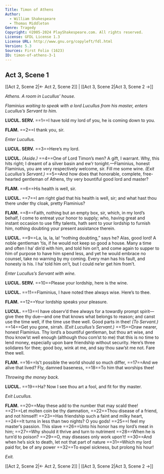 ```yaml
---
Title: Timon of Athens
Author: 
  - William Shakespeare
  - Thomas Middleton
Genre: Tragedy
Copyright: ©2005-2024 PlayShakespeare.com. All rights reserved.
License: GFDL License 1.3
License URL: http://www.gnu.org/copyleft/fdl.html
Version: 5.3
Sources: First Folio (1623)
ID: timon-of-athens-3-1
---
```


## Act 3, Scene 1
[[Act 2, Scene 2|← Act 2, Scene 2]] | [[Act 3, Scene 2|Act 3, Scene 2 →]]

*Athens. A room in Lucullus’ house.*

*Flaminius waiting to speak with a lord Lucullus from his master, enters Lucullus’s Servant to him.*

**LUCUL. SERV.**
==1==I have told my lord of you, he is coming down to you.

**FLAM.**
==2==I thank you, sir.

*Enter Lucullus.*

**LUCUL. SERV.**
==3==Here’s my lord.

**LUCUL.**
*(Aside.)*
==4==One of Lord Timon’s men? A gift, I warrant. Why, this hits right; I dreamt of a silver basin and ew’r tonight.—Flaminius, honest Flaminius, you are very respectively welcome, sir. Fill me some wine.
*(Exit Lucullus’s Servant.)*
==5==And how does that honorable, complete, free-hearted gentleman of Athens, thy very bountiful good lord and master?

**FLAM.**
==6==His health is well, sir.

**LUCUL.**
==7==I am right glad that his health is well, sir; and what hast thou there under thy cloak, pretty Flaminius?

**FLAM.**
==8==Faith, nothing but an empty box, sir, which, in my lord’s behalf, I come to entreat your honor to supply; who, having great and instant occasion to use fifty talents, hath sent to your lordship to furnish him, nothing doubting your present assistance therein.

**LUCUL.**
==9==La, la, la, la! “nothing doubting,” says he? Alas, good lord! A noble gentleman ’tis, if he would not keep so good a house. Many a time and often I ha’ din’d with him, and told him on’t, and come again to supper to him of purpose to have him spend less, and yet he would embrace no counsel, take no warning by my coming. Every man has his fault, and honesty is his. I ha’ told him on’t, but I could ne’er get him from’t.

*Enter Lucullus’s Servant with wine.*

**LUCUL. SERV.**
==10==Please your lordship, here is the wine.

**LUCUL.**
==11==Flaminius, I have noted thee always wise. Here’s to thee.

**FLAM.**
==12==Your lordship speaks your pleasure.

**LUCUL.**
==13==I have observ’d thee always for a towardly prompt spirit—give thee thy due—and one that knows what belongs to reason; and canst use the time well, if the time use thee well. Good parts in thee!
*(To Servant.)*
==14==Get you gone, sirrah.
*(Exit Lucullus’s Servant.)*
==15==Draw nearer, honest Flaminius. Thy lord’s a bountiful gentleman, but thou art wise, and thou know’st well enough (although thou com’st to me) that this is no time to lend money, especially upon bare friendship without security. Here’s three solidares for thee; good boy, wink at me, and say thou saw’st me not. Fare thee well.

**FLAM.**
==16==Is’t possible the world should so much differ,
==17==And we alive that lived? Fly, damned baseness,
==18==To him that worships thee!

*Throwing the money back.*

**LUCUL.**
==19==Ha? Now I see thou art a fool, and fit for thy master.

*Exit Lucullus.*

**FLAM.**
==20==May these add to the number that may scald thee!
==21==Let molten coin be thy damnation,
==22==Thou disease of a friend, and not himself!
==23==Has friendship such a faint and milky heart,
==24==It turns in less than two nights? O you gods!
==25==I feel my master’s passion. This slave
==26==Unto his honor has my lord’s meat in him;
==27==Why should it thrive and turn to nutriment
==28==When he is turn’d to poison?
==29==O, may diseases only work upon’t!
==30==And when he’s sick to death, let not that part of nature
==31==Which my lord paid for, be of any power
==32==To expel sickness, but prolong his hour!

*Exit.*

[[Act 2, Scene 2|← Act 2, Scene 2]] | [[Act 3, Scene 2|Act 3, Scene 2 →]]